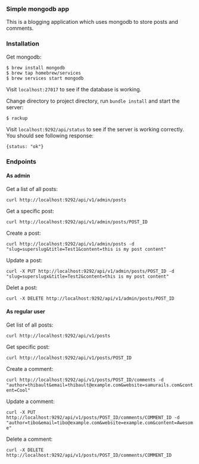 ### Simple mongodb app
This is a blogging application which uses mongodb to store posts and comments.

### Installation
Get mongodb:

```
$ brew install mongodb
$ brew tap homebrew/services
$ brew services start mongodb
```
Visit `localhost:27017` to see if the database is working.

Change directory to project directory, run `bundle install` and start the server:

`$ rackup`

Visit `localhost:9292/api/status` to see if the server is working correctly. You should see following response:

`{status: "ok"}` 

### Endpoints

#### As admin

Get a list of all posts:

`curl http://localhost:9292/api/v1/admin/posts`

Get a specific post:

`curl http://localhost:9292/api/v1/admin/posts/POST_ID`

Create a post:

`curl http://localhost:9292/api/v1/admin/posts -d "slug=superslug&title=Test1&content=this is my post content"`

Update a post:

`curl -X PUT http://localhost:9292/api/v1/admin/posts/POST_ID -d "slug=superslugx&title=Test2&content=this is my post content"`

Delet a post:

`curl -X DELETE http://localhost:9292/api/v1/admin/posts/POST_ID`


#### As regular user

Get list of all posts:

`curl http://localhost:9292/api/v1/posts`

Get specific post:

`curl http://localhost:9292/api/v1/posts/POST_ID`

Create a comment:

`curl http://localhost:9292/api/v1/posts/POST_ID/comments -d "author=thibault&email=thibault@example.com&website=samurails.com&content=Cool"`

Update a comment:

`curl -X PUT http://localhost:9292/api/v1/posts/POST_ID/comments/COMMENT_ID -d "author=tibo&email=tibo@example.com&website=example.com&content=Awesome"`

Delete a comment:

`curl -X DELETE http://localhost:9292/api/v1/posts/POST_ID/comments/COMMENT_ID`
